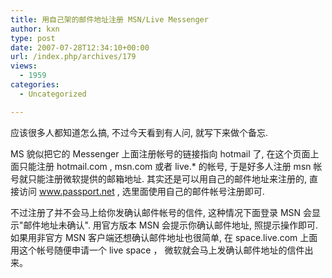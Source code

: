 ```yaml
---
title: 用自己架的邮件地址注册 MSN/Live Messenger
author: kxn
type: post
date: 2007-07-28T12:34:10+00:00
url: /index.php/archives/179
views:
  - 1959
categories:
  - Uncategorized

---
```

应该很多人都知道怎么搞, 不过今天看到有人问, 就写下来做个备忘.

MS 貌似把它的 Messenger 上面注册帐号的链接指向 hotmail 了, 在这个页面上面只能注册 hotmail.com , msn.com 或者 live.* 的帐号, 于是好多人注册 msn 帐号就只能注册微软提供的邮箱地址. 其实还是可以用自己的邮件地址来注册的, 直接访问 www.passport.net , 选里面使用自己的邮件帐号注册即可. 

不过注册了并不会马上给你发确认邮件帐号的信件, 这种情况下面登录 MSN 会显示"邮件地址未确认". 用官方版本 MSN 会提示你确认邮件地址, 照提示操作即可. 如果用非官方 MSN 客户端还想确认邮件地址也很简单, 在 space.live.com 上面用这个帐号随便申请一个 live space ， 微软就会马上发确认邮件地址的信件出来。